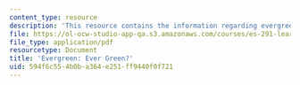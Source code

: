 ```yaml
---
content_type: resource
description: 'This resource contains the information regarding evergreen: ever green?.'
file: https://ol-ocw-studio-app-qa.s3.amazonaws.com/courses/es-291-learning-seminar-experiments-in-education-spring-2003/594f6c554b0ba364e251ff9440f0f721_MITES_291S03_10.pdf
file_type: application/pdf
resourcetype: Document
title: 'Evergreen: Ever Green?'
uid: 594f6c55-4b0b-a364-e251-ff9440f0f721
---
```

